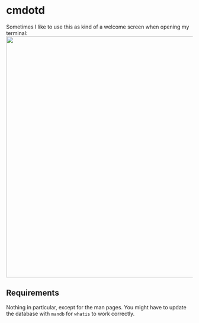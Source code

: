 # cmdotd
Sometimes I like to use this as kind of a welcome screen when opening my terminal:
<img src="https://i.ibb.co/8K9Wyhy/image.png" width="650px" />

## Requirements
Nothing in particular, except for the man pages. You might have to update the database with `mandb` for `whatis` to work correctly.
